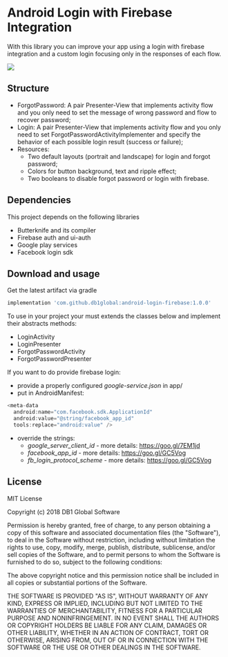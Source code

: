 
# Android Login with Firebase Integration

With this library you can improve your app using a login with firebase integration and a custom login focusing only in the responses of each flow.

[![](https://jitpack.io/v/db1global/android-login-firebase.svg)](https://jitpack.io/#db1global/android-login-firebase)

## Structure

* ForgotPassword: A pair Presenter-View that implements activity flow and you only need to set the message of wrong password and flow to recover password;
* Login: A pair Presenter-View that implements activity flow and you only need to set ForgotPasswordActivityImplementer and specify the behavior of each possible login result (success or failure);
* Resources: 
  * Two default layouts (portrait and landscape) for login and forgot password;
  * Colors for button background, text and ripple effect;
  * Two booleans to disable forgot password or login with firebase.

## Dependencies
This project depends on the following libraries
* Butterknife and its compiler
* Firebase auth and ui-auth
* Google play services
* Facebook login sdk

## Download and usage

Get the latest artifact via gradle
```groovy
implementation 'com.github.db1global:android-login-firebase:1.0.0'
```
To use in your project your must extends the classes below and implement their abstracts methods:
* LoginActivity
* LoginPresenter
* ForgotPasswordActivity
* ForgotPasswordPresenter

If you want to do provide firebase login:
* provide a properly configured *google-service.json* in app/
* put in AndroidManifest:
```groovy 
<meta-data  
  android:name="com.facebook.sdk.ApplicationId"  
  android:value="@string/facebook_app_id"  
  tools:replace="android:value" /> 
  ```
  * override the strings:
    * *google_server_client_id*  - more details: https://goo.gl/7EM1jd
    * *facebook_app_id* - more details: https://goo.gl/GC5Vog
     * *fb_login_protocol_scheme* - more details: https://goo.gl/GC5Vog

## License
MIT License

Copyright (c) 2018 DB1 Global Software

Permission is hereby granted, free of charge, to any person obtaining a copy
of this software and associated documentation files (the "Software"), to deal
in the Software without restriction, including without limitation the rights
to use, copy, modify, merge, publish, distribute, sublicense, and/or sell
copies of the Software, and to permit persons to whom the Software is
furnished to do so, subject to the following conditions:

The above copyright notice and this permission notice shall be included in all
copies or substantial portions of the Software.

THE SOFTWARE IS PROVIDED "AS IS", WITHOUT WARRANTY OF ANY KIND, EXPRESS OR
IMPLIED, INCLUDING BUT NOT LIMITED TO THE WARRANTIES OF MERCHANTABILITY,
FITNESS FOR A PARTICULAR PURPOSE AND NONINFRINGEMENT. IN NO EVENT SHALL THE
AUTHORS OR COPYRIGHT HOLDERS BE LIABLE FOR ANY CLAIM, DAMAGES OR OTHER
LIABILITY, WHETHER IN AN ACTION OF CONTRACT, TORT OR OTHERWISE, ARISING FROM,
OUT OF OR IN CONNECTION WITH THE SOFTWARE OR THE USE OR OTHER DEALINGS IN THE
SOFTWARE.
